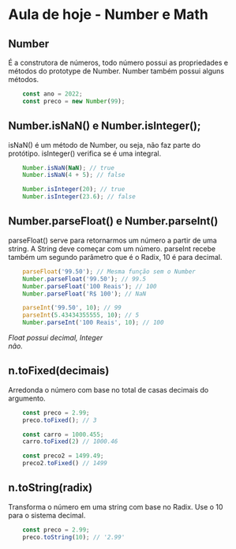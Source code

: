 # Aula de hoje - Number e Math

## Number

É a construtora de números, todo número possui as propriedades e <br>
métodos do prototype de Number. Number também possui alguns <br>
métodos.

```js
    const ano = 2022;
    const preco = new Number(99);
```

## Number.isNaN() e Number.isInteger();

isNaN() é um método de Number, ou seja, não faz parte do <br>
protótipo. isInteger() verifica se é uma integral.

```js
    Number.isNaN(NaN); // true
    Number.isNaN(4 + 5); // false

    Number.isInteger(20); // true
    Number.isInteger(23.6); // false
```

## Number.parseFloat() e Number.parseInt()

parseFloat() serve para retornarmos um número a partir de uma <br>
string. A String deve começar com um número. parseInt recebe <br>
também um segundo parâmetro que é o Radix, 10 é para decimal.

```js
    parseFloat('99.50'); // Mesma função sem o Number
    Number.parseFloat('99.50'); // 99.5
    Number.parseFloat('100 Reais'); // 100
    Number.parseFloat('R$ 100'); // NaN

    parseInt('99.50', 10); // 99
    parseInt(5.43434355555, 10); // 5
    Number.parseInt('100 Reais', 10); // 100
```

*Float possui decimal, Integer* <br>
*não.*

## n.toFixed(decimais)

Arredonda o número com base no total de casas decimais do <br>
argumento.

```js
    const preco = 2.99;
    preco.toFixed(); // 3

    const carro = 1000.455;
    carro.toFixed(2) // 1000.46

    const preco2 = 1499.49;
    preco2.toFixed() // 1499
```

## n.toString(radix)

Transforma o número em uma string com base no Radix. Use o 10 <br>
para o sistema decimal.

```js
    const preco = 2.99;
    preco.toString(10); // '2.99'
```
